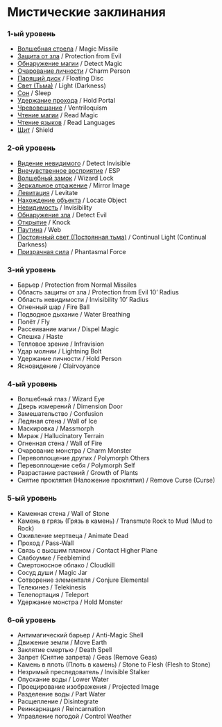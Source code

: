 # Мистические заклинания

### 1-ый уровень

- [Волшебная стрела](arcane-spells/magic-missile.md) / Magic Missile
- [Защита от зла](arcane-spells/protection-from-evil.md) / Protection from Evil
- [Обнаружение магии](arcane-spells/detect-magic.md) / Detect Magic
- [Очарование личности](arcane-spells/charm-person.md) / Charm Person
- [Парящий диск](arcane-spells/floating-disk.md) / Floating Disc
- [Свет (Тьма)](arcane-spells/light.md) / Light (Darkness)
- [Сон](arcane-spells/sleep.md) / Sleep
- [Удержание прохода](arcane-spells/hold-portal.md) / Hold Portal
- [Чревовещание](arcane-spells/ventriloquism.md) / Ventriloquism
- [Чтение магии](arcane-spells/read-magic.md) / Read Magic
- [Чтение языков](arcane-spells/read-languages.md) / Read Languages
- [Щит](arcane-spells/shield.md) / Shield

### 2-ой уровень

- [Видение невидимого](arcane-spells/detect-invisible.md) / Detect Invisible
- [Внечувственное восприятие](arcane-spells/esp.md) / ESP
- [Волшебный замок](arcane-spells/wizard-lock.md) / Wizard Lock
- [Зеркальное отражение](arcane-spells/mirror-image.md) / Mirror Image
- [Левитация](arcane-spells/levitate.md) / Levitate
- [Нахождение объекта](arcane-spells/locate-object.md) / Locate Object
- [Невидимость](arcane-spells/invisibility.md) / Invisibility
- [Обнаружение зла](arcane-spells/detect-evil.md) / Detect Evil
- [Открытие](arcane-spells/knock.md) / Knock
- [Паутина](arcane-spells/web.md) / Web
- [Постоянный свет (Постоянная тьма)](arcane-spells/continual-light.md) / Continual Light (Continual Darkness)
- [Призрачная сила](arcane-spells/phantasmal-force.md) / Phantasmal Force

### 3-ий уровень

- Барьер / Protection from Normal Missiles
- Область защиты от зла / Protection from Evil 10’ Radius
- Область невидимости / Invisibility 10’ Radius
- Огненный шар / Fire Ball
- Подводное дыхание / Water Breathing
- Полёт / Fly
- Рассеивание магии / Dispel Magic
- Спешка / Haste
- Тепловое зрение / Infravision
- Удар молнии / Lightning Bolt
- Удержание личности / Hold Person
- Ясновидение / Clairvoyance
  
### 4-ый уровень

- Волшебный глаз / Wizard Eye
- Дверь измерений / Dimension Door
- Замешательство / Confusion
- Ледяная стена / Wall of Ice
- Маскировка / Massmorph
- Мираж / Hallucinatory Terrain
- Огненная стена / Wall of Fire
- Очарование монстра / Charm Monster
- Перевоплощение других / Polymorph Others
- Перевоплощение себя / Polymorph Self
- Разрастание растений / Growth of Plants
- Снятие проклятия (Наложение проклятия) / Remove Curse (Curse)

### 5-ый уровень

- Каменная стена / Wall of Stone
- Камень в грязь (Грязь в камень) / Transmute Rock to Mud (Mud to Rock)
- Оживление мертвеца / Animate Dead
- Проход / Pass-Wall
- Связь с высшим планом / Contact Higher Plane
- Слабоумие / Feeblemind
- Смертоносное облако / Cloudkill
- Сосуд души / Magic Jar
- Сотворение элементаля / Conjure Elemental
- Телекинез / Telekinesis
- Телепортация / Teleport
- Удержание монстра / Hold Monster

### 6-ой уровень

- Антимагический барьер / Anti-Magic Shell
- Движение земли / Move Earth
- Заклятие смертью / Death Spell
- Запрет (Снятие запрета) / Geas (Remove Geas)
- Камень в плоть (Плоть в камень) / Stone to Flesh (Flesh to Stone)
- Незримый преследователь / Invisible Stalker
- Опускание воды / Lower Water
- Проецирование изображения / Projected Image
- Разделение воды / Part Water
- Расщепление / Disintegrate
- Реинкарнация / Reincarnation
- Управление погодой / Control Weather